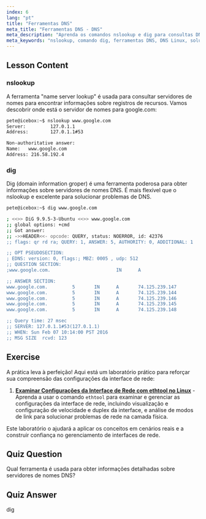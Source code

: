 ```yaml
---
index: 6
lang: "pt"
title: "Ferramentas DNS"
meta_title: "Ferramentas DNS - DNS"
meta_description: "Aprenda os comandos nslookup e dig para consultas DNS e solução de problemas no Linux. Entenda como usar essas ferramentas DNS essenciais com nosso guia para iniciantes."
meta_keywords: "nslookup, comando dig, ferramentas DNS, DNS Linux, solução de problemas DNS, tutorial Linux, Linux para iniciantes"
---
```


## Lesson Content

### nslookup

A ferramenta "name server lookup" é usada para consultar servidores de nomes para encontrar informações sobre registros de recursos. Vamos descobrir onde está o servidor de nomes para google.com:

```bash
pete@icebox:~$ nslookup www.google.com
Server:         127.0.1.1
Address:        127.0.1.1#53

Non-authoritative answer:
Name:   www.google.com
Address: 216.58.192.4
```

### dig

Dig (domain information groper) é uma ferramenta poderosa para obter informações sobre servidores de nomes DNS. É mais flexível que o nslookup e excelente para solucionar problemas de DNS.

```bash
pete@icebox:~$ dig www.google.com

; <<>> DiG 9.9.5-3-Ubuntu <<>> www.google.com
;; global options: +cmd
;; Got answer:
;; ->>HEADER<<- opcode: QUERY, status: NOERROR, id: 42376
;; flags: qr rd ra; QUERY: 1, ANSWER: 5, AUTHORITY: 0, ADDITIONAL: 1

;; OPT PSEUDOSECTION:
; EDNS: version: 0, flags:; MBZ: 0005 , udp: 512
;; QUESTION SECTION:
;www.google.com.                        IN      A

;; ANSWER SECTION:
www.google.com.         5       IN      A       74.125.239.147
www.google.com.         5       IN      A       74.125.239.144
www.google.com.         5       IN      A       74.125.239.146
www.google.com.         5       IN      A       74.125.239.145
www.google.com.         5       IN      A       74.125.239.148

;; Query time: 27 msec
;; SERVER: 127.0.1.1#53(127.0.1.1)
;; WHEN: Sun Feb 07 10:14:00 PST 2016
;; MSG SIZE  rcvd: 123
```

## Exercise

A prática leva à perfeição! Aqui está um laboratório prático para reforçar sua compreensão das configurações da interface de rede:

1. **[Examinar Configurações da Interface de Rede com ethtool no Linux](https://labex.io/pt/labs/comptia-examine-network-interface-settings-with-ethtool-in-linux-592759)** - Aprenda a usar o comando `ethtool` para examinar e gerenciar as configurações da interface de rede, incluindo visualização e configuração de velocidade e duplex da interface, e análise de modos de link para solucionar problemas de rede na camada física.

Este laboratório o ajudará a aplicar os conceitos em cenários reais e a construir confiança no gerenciamento de interfaces de rede.

## Quiz Question

Qual ferramenta é usada para obter informações detalhadas sobre servidores de nomes DNS?

## Quiz Answer

dig
